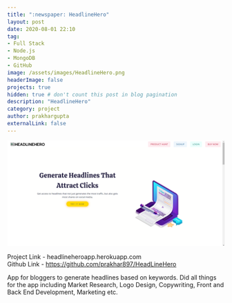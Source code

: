```yaml
---
title: ":newspaper: HeadlineHero"
layout: post
date: 2020-08-01 22:10
tag:
- Full Stack
- Node.js
- MongoDB
- GitHub
image: /assets/images/HeadlineHero.png
headerImage: false
projects: true
hidden: true # don't count this post in blog pagination
description: "HeadlineHero"
category: project
author: prakhargupta
externalLink: false
---
```


![Screenshot](/assets/images/HeadlineHero.png)

Project Link - headlineheroapp.herokuapp.com  
Github Link - https://github.com/prakhar897/HeadLineHero

App for bloggers to generate headlines based on keywords. Did all things for the app including Market Research, Logo Design, Copywriting, Front and Back End Development, Marketing etc.